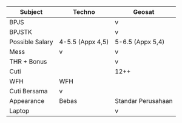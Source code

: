 
| Subject         | Techno           | Geosat             |
| --------------- | ---------------- | ------------------ |
| BPJS            |                  | v                  |
| BPJSTK          |                  | v                  |
| Possible Salary | 4-5.5 (Appx 4,5) | 5-6.5 (Appx 5,4)   |
| Mess            | v                | v                  |
| THR + Bonus     |                  | v                  |
| Cuti            |                  | 12++               |
| WFH             | WFH              |                    |
| Cuti Bersama    | v                |                    |
| Appearance      | Bebas            | Standar Perusahaan |
| Laptop          |                  | v                  |

